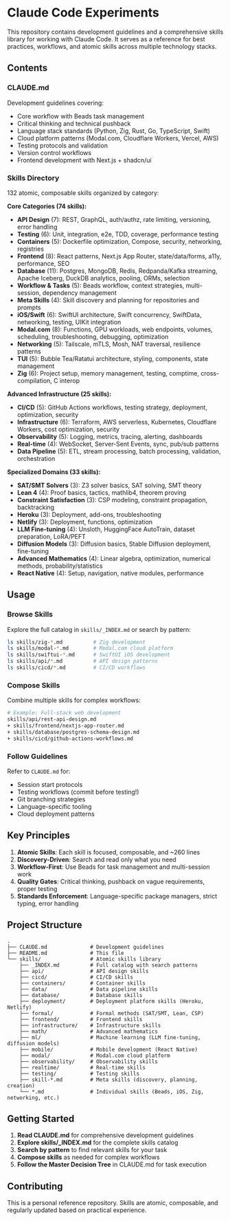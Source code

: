 # Claude Code Experiments

This repository contains development guidelines and a comprehensive skills library for working with Claude Code. It serves as a reference for best practices, workflows, and atomic skills across multiple technology stacks.

## Contents

### CLAUDE.md
Development guidelines covering:
- Core workflow with Beads task management
- Critical thinking and technical pushback
- Language stack standards (Python, Zig, Rust, Go, TypeScript, Swift)
- Cloud platform patterns (Modal.com, Cloudflare Workers, Vercel, AWS)
- Testing protocols and validation
- Version control workflows
- Frontend development with Next.js + shadcn/ui

### Skills Directory
132 atomic, composable skills organized by category:

**Core Categories (74 skills):**
- **API Design** (7): REST, GraphQL, auth/authz, rate limiting, versioning, error handling
- **Testing** (6): Unit, integration, e2e, TDD, coverage, performance testing
- **Containers** (5): Dockerfile optimization, Compose, security, networking, registries
- **Frontend** (8): React patterns, Next.js App Router, state/data/forms, a11y, performance, SEO
- **Database** (11): Postgres, MongoDB, Redis, Redpanda/Kafka streaming, Apache Iceberg, DuckDB analytics, pooling, ORMs, selection
- **Workflow & Tasks** (5): Beads workflow, context strategies, multi-session, dependency management
- **Meta Skills** (4): Skill discovery and planning for repositories and prompts
- **iOS/Swift** (6): SwiftUI architecture, Swift concurrency, SwiftData, networking, testing, UIKit integration
- **Modal.com** (8): Functions, GPU workloads, web endpoints, volumes, scheduling, troubleshooting, debugging, optimization
- **Networking** (5): Tailscale, mTLS, Mosh, NAT traversal, resilience patterns
- **TUI** (5): Bubble Tea/Ratatui architecture, styling, components, state management
- **Zig** (6): Project setup, memory management, testing, comptime, cross-compilation, C interop

**Advanced Infrastructure (25 skills):**
- **CI/CD** (5): GitHub Actions workflows, testing strategy, deployment, optimization, security
- **Infrastructure** (6): Terraform, AWS serverless, Kubernetes, Cloudflare Workers, cost optimization, security
- **Observability** (5): Logging, metrics, tracing, alerting, dashboards
- **Real-time** (4): WebSocket, Server-Sent Events, sync, pub/sub patterns
- **Data Pipeline** (5): ETL, stream processing, batch processing, validation, orchestration

**Specialized Domains (33 skills):**
- **SAT/SMT Solvers** (3): Z3 solver basics, SAT solving, SMT theory
- **Lean 4** (4): Proof basics, tactics, mathlib4, theorem proving
- **Constraint Satisfaction** (3): CSP modeling, constraint propagation, backtracking
- **Heroku** (3): Deployment, add-ons, troubleshooting
- **Netlify** (3): Deployment, functions, optimization
- **LLM Fine-tuning** (4): Unsloth, HuggingFace AutoTrain, dataset preparation, LoRA/PEFT
- **Diffusion Models** (3): Diffusion basics, Stable Diffusion deployment, fine-tuning
- **Advanced Mathematics** (4): Linear algebra, optimization, numerical methods, probability/statistics
- **React Native** (4): Setup, navigation, native modules, performance

## Usage

### Browse Skills
Explore the full catalog in `skills/_INDEX.md` or search by pattern:
```bash
ls skills/zig-*.md          # Zig development
ls skills/modal-*.md        # Modal.com cloud platform
ls skills/swiftui-*.md      # SwiftUI iOS development
ls skills/api/*.md          # API design patterns
ls skills/cicd/*.md         # CI/CD workflows
```

### Compose Skills
Combine multiple skills for complex workflows:
```bash
# Example: Full-stack web development
skills/api/rest-api-design.md
+ skills/frontend/nextjs-app-router.md
+ skills/database/postgres-schema-design.md
+ skills/cicd/github-actions-workflows.md
```

### Follow Guidelines
Refer to `CLAUDE.md` for:
- Session start protocols
- Testing workflows (commit before testing!)
- Git branching strategies
- Language-specific tooling
- Cloud deployment patterns

## Key Principles

1. **Atomic Skills**: Each skill is focused, composable, and ~260 lines
2. **Discovery-Driven**: Search and read only what you need
3. **Workflow-First**: Use Beads for task management and multi-session work
4. **Quality Gates**: Critical thinking, pushback on vague requirements, proper testing
5. **Standards Enforcement**: Language-specific package managers, strict typing, error handling

## Project Structure
```
.
├── CLAUDE.md              # Development guidelines
├── README.md              # This file
└── skills/                # Atomic skills library
    ├── _INDEX.md          # Full catalog with search patterns
    ├── api/               # API design skills
    ├── cicd/              # CI/CD skills
    ├── containers/        # Container skills
    ├── data/              # Data pipeline skills
    ├── database/          # Database skills
    ├── deployment/        # Deployment platform skills (Heroku, Netlify)
    ├── formal/            # Formal methods (SAT/SMT, Lean, CSP)
    ├── frontend/          # Frontend skills
    ├── infrastructure/    # Infrastructure skills
    ├── math/              # Advanced mathematics
    ├── ml/                # Machine learning (LLM fine-tuning, diffusion models)
    ├── mobile/            # Mobile development (React Native)
    ├── modal/             # Modal.com cloud platform
    ├── observability/     # Observability skills
    ├── realtime/          # Real-time skills
    ├── testing/           # Testing skills
    ├── skill-*.md         # Meta skills (discovery, planning, creation)
    └── *.md               # Individual skills (Beads, iOS, Zig, networking, etc.)
```

## Getting Started

1. **Read CLAUDE.md** for comprehensive development guidelines
2. **Explore skills/_INDEX.md** for the complete skills catalog
3. **Search by pattern** to find relevant skills for your task
4. **Compose skills** as needed for complex workflows
5. **Follow the Master Decision Tree** in CLAUDE.md for task execution

## Contributing

This is a personal reference repository. Skills are atomic, composable, and regularly updated based on practical experience.
